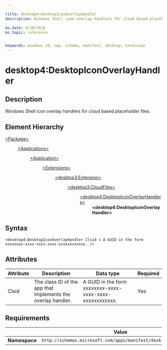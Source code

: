 ```yaml
---

title: desktop4:DesktopIconOverlayHandler
description: Windows Shell icon overlay handlers for cloud based placeholder files. 

ms.date: 4/10/2018
ms.topic: reference


keywords: windows 10, uwp, schema, manifest, desktop, extension 
---
```


# desktop4:DesktopIconOverlayHandler

## Description
Windows Shell icon overlay handlers for cloud based placeholder files. 

## Element Hierarchy
<dl>
<dt><a href="element-package.md">&lt;Package&gt;</a></dt>
<dd>
<dl>
<dt><a href="element-applications.md">&lt;Applications&gt;</a></dt>
<dd>
<dl>
<dt><a href="element-application.md">&lt;Application&gt;</a></dt>
<dd>
<dl>
<dt><a href="element-1-extensions.md">&lt;Extensions&gt;</a></dt>
<dd>
<dl>
<dt><a href="element-desktop3-extension.md">&lt;desktop3:Extension&gt;</a></dt>
<dd>
<dl>
<dt><a href="element-desktop3-cloudfiles.md">&lt;desktop3:CloudFiles&gt;</a></dt>
<dd>
<dl>
<dt><a href="element-desktop4-desktopiconoverlayhandlers.md">&lt;desktop4:DesktopIconOverlayHandlers&gt;</a></dt>
<dd><b>&lt;desktop4:DesktopIconOverlayHandler&gt;</b></dd>
</dl>
</dd>
</dl>
</dd>
</dl>
</dd>
</dl>
</dd>
</dl>
</dd>
</dl>
</dd>
</dl>



## Syntax
```syntax
<desktop4:DesktopIconOverlayHandler Clsid = A GUID in the form xxxxxxxx-xxxx-xxxx-xxxx-xxxxxxxxxxxx. />
```

## Attributes
| Attribute | Description | Data type | Required |
|-----------|-------------|-----------|----------|
| Clsid | The class ID of the app that implements the overlay handler. | A GUID in the form xxxxxxxx-xxxx-xxxx-xxxx-xxxxxxxxxxxx. | Yes |

## Requirements

|               |       Value                                                      |
|---------------|-------------------------------------------------------------|
| **Namespace** | `http://schemas.microsoft.com/appx/manifest/desktop/windows10/4` |